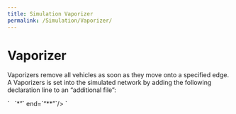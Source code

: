 ```yaml
---
title: Simulation Vaporizer
permalink: /Simulation/Vaporizer/
---
```


Vaporizer
=========

Vaporizers remove all vehicles as soon as they move onto a specified edge. A Vaporizers is set into the simulated network by adding the following declaration line to an “additional file”:

<additional>
`   `<vaporizer id="''<EDGE_ID>`''" from=`“*<START_TIME>*”` end=`“*<END_TIME>*”`/> `
</additional>